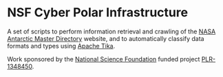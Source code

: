 NSF Cyber Polar Infrastructure
=========
A set of scripts to perform information retrieval and crawling of the 
[NASA Antarctic Master Directory](http://gcmd.gsfc.nasa.gov/KeywordSearch/Home.do?Portal=amd&MetadataType=0) 
website, and to automatically classify data formats and types using
[Apache Tika](http://tika.apache.org/).

Work sponsored by the [National Science Foundation](http://www.nsf.gov/) 
funded project [PLR-1348450](http://www.nsf.gov/awardsearch/showAward?AWD_ID=1348450&HistoricalAwards=false).
